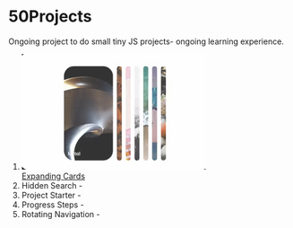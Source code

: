 # 50Projects

Ongoing project to do small tiny JS projects- ongoing learning experience.

1. <a>![Expanding Cards](/expanding_cards/thumbnail.png)</a> <br />
   [Expanding Cards](https://hilarious-tulumba-826e9c.netlify.app/)
2. Hidden Search -
3. Project Starter -
4. Progress Steps -
5. Rotating Navigation -
